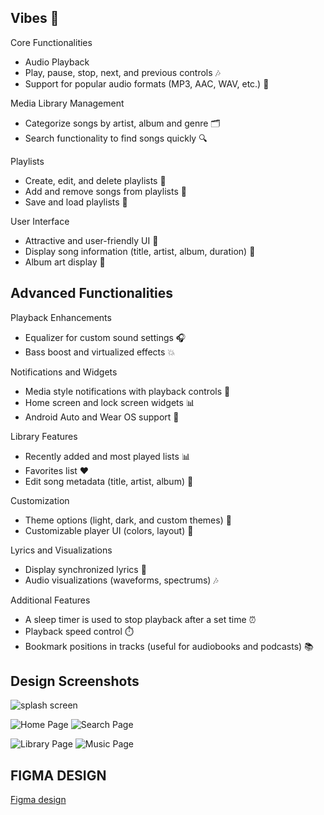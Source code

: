 ## Vibes 🎵

Core Functionalities
- Audio Playback
- Play, pause, stop, next, and previous controls 🎶
- Support for popular audio formats (MP3, AAC, WAV, etc.) 📀

Media Library Management
- Categorize songs by artist, album and genre 🗂️
- Search functionality to find songs quickly 🔍

Playlists
- Create, edit, and delete playlists 📝
- Add and remove songs from playlists 🎵
- Save and load playlists 💾

User Interface
- Attractive and user-friendly UI 🎨
- Display song information (title, artist, album, duration) 📝
- Album art display 🎨

## Advanced Functionalities

Playback Enhancements
- Equalizer for custom sound settings 🎧
- Bass boost and virtualized effects 💥

Notifications and Widgets
- Media style notifications with playback controls 📣
- Home screen and lock screen widgets 📊
- Android Auto and Wear OS support 🚗

Library Features
- Recently added and most played lists 📊
- Favorites list ❤️
- Edit song metadata (title, artist, album) 📝

Customization
- Theme options (light, dark, and custom themes) 🎨
- Customizable player UI (colors, layout) 🎨

Lyrics and Visualizations
- Display synchronized lyrics 📝
- Audio visualizations (waveforms, spectrums) 🎶

Additional Features
- A sleep timer is used to stop playback after a set time ⏰
- Playback speed control ⏱️
- Bookmark positions in tracks (useful for audiobooks and podcasts) 📚

## Design Screenshots

![splash screen](https://github.com/user-attachments/assets/433ccc89-4f53-409b-8e39-1485e37492a3)

![Home Page](https://github.com/user-attachments/assets/cabd5f24-7119-4c38-8f7c-99a691619c95)
![Search Page](https://github.com/user-attachments/assets/08875085-c64c-44a3-adcb-5b7d73efc887)

![Library Page](https://github.com/user-attachments/assets/26c30159-dbb9-4393-8ff7-bb9e04eb0e21)
![Music Page](https://github.com/user-attachments/assets/40a7660f-ed96-43cb-bda0-8304117edca8)


## FIGMA DESIGN

[Figma design](https://www.figma.com/design/VSRHGOSQ3GTjqsKCtunJTj/VIBES?node-id=0-1&t=UylYcc874gyD8s3p-1)
